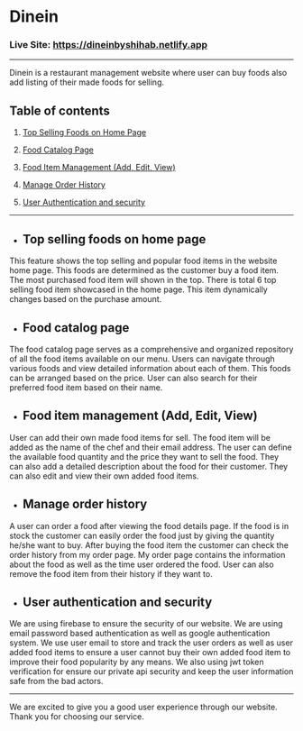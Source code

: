# Dinein
### Live Site: https://dineinbyshihab.netlify.app

----
Dinein is a restaurant management website where user can buy foods also add listing of their made foods for selling.

## Table of contents
1. [Top Selling Foods on Home Page](#top-selling-foods-on-home-page)

2. [Food Catalog Page](#food-catalog-page)
3. [Food Item Management (Add, Edit, View)](#food-item-management-add-edit-view)
4. [Manage Order History](#manage-order-history)
5. [User Authentication and security](#user-authentication-and-security)



---
- ## Top selling foods on home page
This feature shows the top selling and popular food items in the website home page. This foods are determined as the customer buy a food item. The most purchased food item will shown in the top. There is total 6 top selling food item showcased in the home page. This item dynamically changes based on the purchase amount.

- ## Food catalog page
The food catalog page serves as a comprehensive and organized repository of all the food items available on our menu. Users can navigate through various foods and view detailed information about each of them. This foods can be arranged based on the price. User can also search for their preferred food item based on their name. 

- ## Food item management (Add, Edit, View) 
User can add their own made food items for sell. The food item will be added as the name of the chef and their email address. The user can define the available food quantity and the price they want to sell the food. They can also add a detailed description about the food for their customer. They can also edit and view their own added food items.

- ## Manage order history
A user can order a food after viewing the food details page. If the food is in stock the customer can easily order the food just by giving the quantity he/she want to buy. After buying the food item the customer can check the order history from my order page. My order page contains the information about the food as well as the time user ordered the food. User can also remove the food item from their history if they want to.

- ## User authentication and security
We are using firebase to ensure the security of our website. We are using email password based authentication as well as google authentication system. We use user email to store and track the user orders as well as user added food items to ensure a user cannot buy their own added food item to improve their food popularity by any means. We also using jwt token verification  for ensure our private api security and keep the user information safe from the bad actors.


----

We are excited to give you a good user experience through our website. Thank you for choosing our service.
